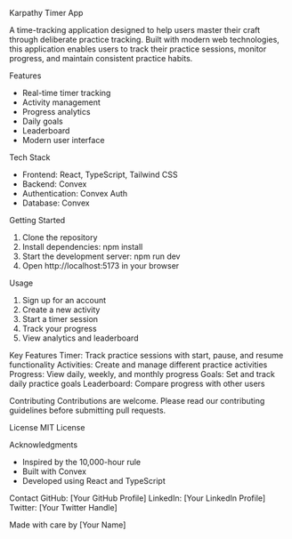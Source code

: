 Karpathy Timer App

A time-tracking application designed to help users master their craft through deliberate practice tracking. Built with modern web technologies, this application enables users to track their practice sessions, monitor progress, and maintain consistent practice habits.

Features
- Real-time timer tracking
- Activity management
- Progress analytics
- Daily goals
- Leaderboard
- Modern user interface

Tech Stack
- Frontend: React, TypeScript, Tailwind CSS
- Backend: Convex
- Authentication: Convex Auth
- Database: Convex

Getting Started
1. Clone the repository
2. Install dependencies: npm install
3. Start the development server: npm run dev
4. Open http://localhost:5173 in your browser

Usage
1. Sign up for an account
2. Create a new activity
3. Start a timer session
4. Track your progress
5. View analytics and leaderboard

Key Features
Timer: Track practice sessions with start, pause, and resume functionality
Activities: Create and manage different practice activities
Progress: View daily, weekly, and monthly progress
Goals: Set and track daily practice goals
Leaderboard: Compare progress with other users

Contributing
Contributions are welcome. Please read our contributing guidelines before submitting pull requests.

License
MIT License

Acknowledgments
- Inspired by the 10,000-hour rule
- Built with Convex
- Developed using React and TypeScript

Contact
GitHub: [Your GitHub Profile]
LinkedIn: [Your LinkedIn Profile]
Twitter: [Your Twitter Handle]

Made with care by [Your Name]
